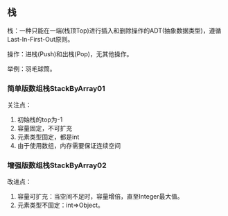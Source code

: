 ## 栈
栈：一种只能在一端(栈顶Top)进行插入和删除操作的ADT(抽象数据类型)，遵循Last-In-First-Out原则。

操作：进栈(Push)和出栈(Pop)，无其他操作。

举例：羽毛球筒。

### 简单版数组栈StackByArray01
关注点：

1. 初始栈的top为-1
2. 容量固定，不可扩充
3. 元素类型固定，都是int
4. 由于使用数组，内存需要保证连续空间

### 增强版数组栈StackByArray02
改进点：

1. 容量可扩充：当空间不足时，容量增倍，直至Integer最大值。
2. 元素类型不固定：int=>Object。
